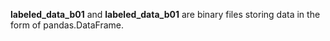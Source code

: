 **labeled_data_b01** and **labeled_data_b01** are binary files storing data in the form of pandas.DataFrame.
